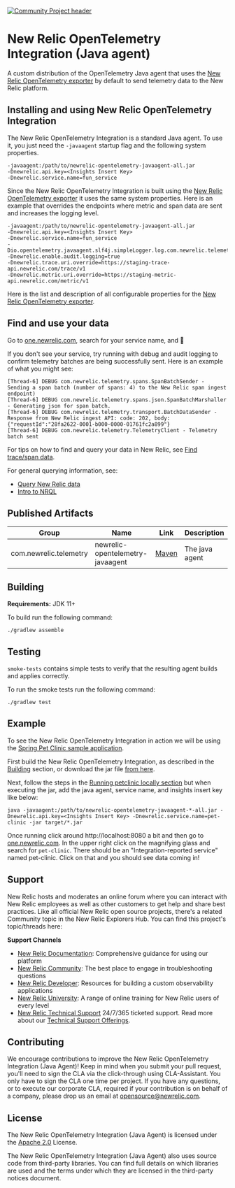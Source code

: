 [![Community Project header](https://github.com/newrelic/opensource-website/raw/master/src/images/categories/Community_Project.png)](https://opensource.newrelic.com/oss-category/#community-project)

# New Relic OpenTelemetry Integration (Java agent)

A custom distribution of the OpenTelemetry Java agent that uses the [New Relic OpenTelemetry exporter](https://github.com/newrelic/opentelemetry-exporter-java) by default to send telemetry data to the New Relic platform.

## Installing and using New Relic OpenTelemetry Integration

The New Relic OpenTelemetry Integration is a standard Java agent. To use it, you just need the `-javaagent` startup flag and the following system properties. 

```
-javaagent:/path/to/newrelic-opentelemetry-javaagent-all.jar
-Dnewrelic.api.key=<Insights Insert Key>
-Dnewrelic.service.name=fun_service
```

Since the New Relic OpenTelemetry Integration is built using the [New Relic OpenTelemetry exporter](https://github.com/newrelic/opentelemetry-exporter-java)
it uses the same system properties.
Here is an example that overrides the endpoints where metric and span data are sent and increases the logging level.

```
-javaagent:/path/to/newrelic-opentelemetry-javaagent-all.jar
-Dnewrelic.api.key=<Insights Insert Key>
-Dnewrelic.service.name=fun_service
-Dio.opentelemetry.javaagent.slf4j.simpleLogger.log.com.newrelic.telemetry=debug
-Dnewrelic.enable.audit.logging=true
-Dnewrelic.trace.uri.override=https://staging-trace-api.newrelic.com/trace/v1
-Dnewrelic.metric.uri.override=https://staging-metric-api.newrelic.com/metric/v1
```

Here is the list and description of all configurable properties for the [New Relic OpenTelemetry exporter](https://github.com/newrelic/opentelemetry-exporter-java#configuration-system-properties).

## Find and use your data

Go to [one.newrelic.com](https://one.newrelic.com), search for your service name, and :star2: 

If you don't see your service, try running with debug and audit logging to confirm telemetry batches are being successfully sent. Here is an example of what you might see: 

```
[Thread-6] DEBUG com.newrelic.telemetry.spans.SpanBatchSender - Sending a span batch (number of spans: 4) to the New Relic span ingest endpoint)
[Thread-6] DEBUG com.newrelic.telemetry.spans.json.SpanBatchMarshaller - Generating json for span batch.
[Thread-6] DEBUG com.newrelic.telemetry.transport.BatchDataSender - Response from New Relic ingest API: code: 202, body: {"requestId":"28fa2622-0001-b000-0000-01761fc2a899"}
[Thread-6] DEBUG com.newrelic.telemetry.TelemetryClient - Telemetry batch sent
```

For tips on how to find and query your data in New Relic, see 
[Find trace/span data](https://docs.newrelic.com/docs/understand-dependencies/distributed-tracing/trace-api/introduction-trace-api#view-data). 

For general querying information, see:
- [Query New Relic data](https://docs.newrelic.com/docs/using-new-relic/data/understand-data/query-new-relic-data)
- [Intro to NRQL](https://docs.newrelic.com/docs/query-data/nrql-new-relic-query-language/getting-started/introduction-nrql)

## Published Artifacts
|Group                 |Name                                 |Link                                                                                                   |Description     |
|----------------------|-------------------------------------|-------------------------------------------------------------------------------------------------------|----------------|
|com.newrelic.telemetry|newrelic-opentelemetry-javaagent     |[Maven](https://search.maven.org/artifact/com.newrelic.telemetry/newrelic-opentelemetry-javaagent)     | The java agent |


## Building

**Requirements:** JDK 11+

To build run the following command:

`./gradlew assemble`

## Testing

`smoke-tests` contains simple tests to verify that the resulting agent builds and applies correctly.

To run the smoke tests run the following command:

`./gradlew test`

## Example

To see the New Relic OpenTelemetry Integration in action we will be using the [Spring Pet Clinic sample application](https://github.com/newrelic-forks/spring-petclinic).

First build the New Relic OpenTelemetry Integration, as described in the [Building](#Building) section,
or download the jar file [from here](https://search.maven.org/remotecontent?filepath=com/newrelic/telemetry/newrelic-opentelemetry-javaagent/).

Next, follow the steps in the [Running petclinic locally section](https://github.com/newrelic-forks/spring-petclinic#running-petclinic-locally)
but when executing the jar, add the java agent, service name, and insights insert key like below:
```
java -javaagent:/path/to/newrelic-opentelemetry-javaagent-*-all.jar -Dnewrelic.api.key=<Insights Insert Key> -Dnewrelic.service.name=pet-clinic -jar target/*.jar
```

Once running click around http://localhost:8080 a bit and then go to [one.newrelic.com](https://one.newrelic.com). In the upper right click on the magnifying glass
and search for `pet-clinic`. There should be an "Integration-reported service" named pet-clinic.
Click on that and you should see data coming in!

## Support

New Relic hosts and moderates an online forum where you can interact with New Relic employees as well as other customers to get help and share best practices. 
Like all official New Relic open source projects, there's a related Community topic in the New Relic Explorers Hub. You can find this project's topic/threads here:

**Support Channels**

* [New Relic Documentation](https://docs.newrelic.com/docs/integrations/open-source-telemetry-integrations/open-source-telemetry-integration-list/new-relics-opentelemetry-integration): Comprehensive guidance for using our platform
* [New Relic Community](https://discuss.newrelic.com/tags/javaagent): The best place to engage in troubleshooting questions
* [New Relic Developer](https://developer.newrelic.com/): Resources for building a custom observability applications
* [New Relic University](https://learn.newrelic.com/): A range of online training for New Relic users of every level
* [New Relic Technical Support](https://support.newrelic.com/) 24/7/365 ticketed support. Read more about our [Technical Support Offerings](https://docs.newrelic.com/docs/licenses/license-information/general-usage-licenses/support-plan). 

## Contributing

We encourage contributions to improve the New Relic OpenTelemetry Integration (Java Agent)! Keep in mind when you submit your pull request, you'll need to sign the CLA via the click-through using CLA-Assistant. You only have to sign the CLA one time per project.
If you have any questions, or to execute our corporate CLA, required if your contribution is on behalf of a company,  please drop us an email at opensource@newrelic.com.

## License

The New Relic OpenTelemetry Integration (Java Agent) is licensed under the [Apache 2.0](http://apache.org/licenses/LICENSE-2.0.txt) License.

The New Relic OpenTelemetry Integration (Java Agent) also uses source code from third-party libraries. You can find full details on which libraries are used and the terms under which they are licensed in the third-party notices document.
